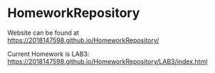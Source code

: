 # HomeworkRepository

Website can be found at https://2018147598.github.io/HomeworkRepository/

Current Homework is LAB3:
https://2018147598.github.io/HomeworkRepository/LAB3/index.html
